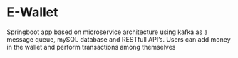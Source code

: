 # E-Wallet
Springboot app based on microservice architecture using kafka as a message queue, mySQL database and RESTfull API’s. Users can add money in the wallet and perform transactions among themselves
